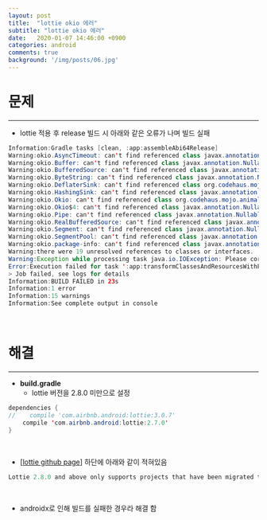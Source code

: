 ```yaml
---
layout: post
title:  "lottie okio 에러"
subtitle: "lottie okio 에러"
date:   2020-01-07 14:46:00 +0900
categories: android
comments: true
background: '/img/posts/06.jpg'
---
```


# **문제**
-------------------------
- lottie 적용 후 release 빌드 시 아래와 같은 오류가 나며 빌드 실패

```java
Information:Gradle tasks [clean, :app:assembleAbi64Release]
Warning:okio.AsyncTimeout: can't find referenced class javax.annotation.Nullable
Warning:okio.Buffer: can't find referenced class javax.annotation.Nullable
Warning:okio.BufferedSource: can't find referenced class javax.annotation.Nullable
Warning:okio.ByteString: can't find referenced class javax.annotation.Nullable
Warning:okio.DeflaterSink: can't find referenced class org.codehaus.mojo.animal_sniffer.IgnoreJRERequirement
Warning:okio.HashingSink: can't find referenced class javax.annotation.Nullable
Warning:okio.Okio: can't find referenced class org.codehaus.mojo.animal_sniffer.IgnoreJRERequirement
Warning:okio.Okio$4: can't find referenced class javax.annotation.Nullable
Warning:okio.Pipe: can't find referenced class javax.annotation.Nullable
Warning:okio.RealBufferedSource: can't find referenced class javax.annotation.Nullable
Warning:okio.Segment: can't find referenced class javax.annotation.Nullable
Warning:okio.SegmentPool: can't find referenced class javax.annotation.Nullable
Warning:okio.package-info: can't find referenced class javax.annotation.ParametersAreNonnullByDefault
Warning:there were 19 unresolved references to classes or interfaces.
Warning:Exception while processing task java.io.IOException: Please correct the above warnings first.
Error:Execution failed for task ':app:transformClassesAndResourcesWithProguardForAbi64Release'.
> Job failed, see logs for details
Information:BUILD FAILED in 23s
Information:1 error
Information:15 warnings
Information:See complete output in console
```

<br>

# **해결**
-------------------------

- **build.gradle**
    - lottie 버전을 2.8.0 미만으로 설정

```java
dependencies {
//    compile 'com.airbnb.android:lottie:3.0.7'
    compile 'com.airbnb.android:lottie:2.7.0'
}
```

<br>

- [[lottie github page](https://github.com/airbnb/lottie-android)] 하단에 아래와 같이 적혀있음

```java
Lottie 2.8.0 and above only supports projects that have been migrated to androidx. For more information, read Google's migration guide.
```

<br>

- androidx로 인해 빌드를 실패한 경우라 해결 함